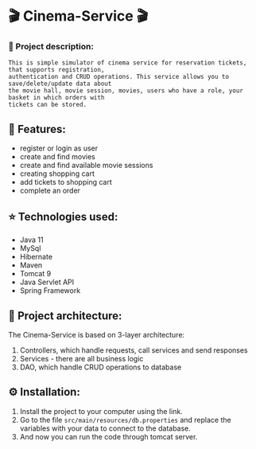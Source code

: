 # 🎬 Cinema-Service 🎬

### 🌌 Project description:
```
This is simple simulator of cinema service for reservation tickets, that supports registration, 
authentication and CRUD operations. This service allows you to save/delete/update data about 
the movie hall, movie session, movies, users who have a role, your basket in which orders with 
tickets can be stored.
```

## 🎯 Features:
* register or login as user
* create and find movies
* create and find available movie sessions
* creating shopping cart
* add tickets to shopping cart
* complete an order

## ⭐ Technologies used:
* Java 11
* MySql
* Hibernate
* Maven
* Tomcat 9
* Java Servlet API
* Spring Framework

## 📜 Project architecture:
The Cinema-Service is based on 3-layer architecture:
1. Controllers, which handle requests, call services and send responses
2. Services - there are all business logic
3. DAO, which handle CRUD operations to database

## ⚙️ Installation:
1. Install the project to your computer using the link.
2. Go to the file `src/main/resources/db.properties` and replace the variables with your data to connect to the database.
3. And now you can run the code through tomcat server.